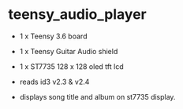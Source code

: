 # teensy_audio_player
* 1 x Teensy 3.6 board
* 1 x Teensy Guitar Audio shield
* 1 x ST7735 128 x 128 oled tft lcd 

* reads id3 v2.3 & v2.4
* displays song title and album on st7735 display.
